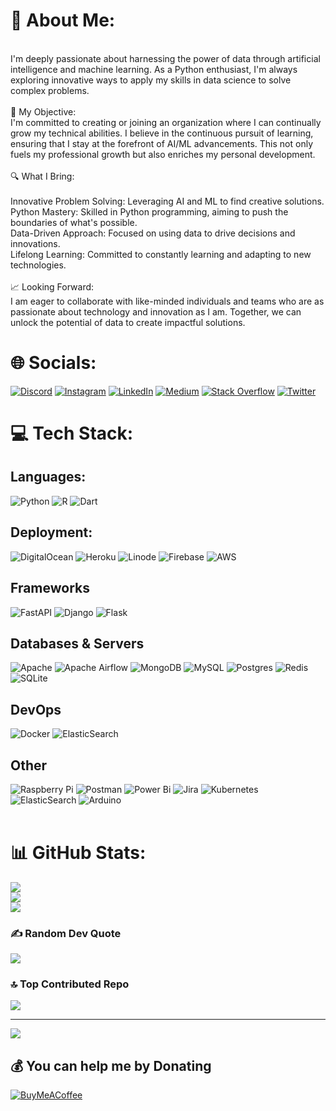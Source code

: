 # 💫 About Me:
<br>I'm deeply passionate about harnessing the power of data through artificial intelligence and machine learning. As a Python enthusiast, I'm always exploring innovative ways to apply my skills in data science to solve complex problems.<br><br>🌱 My Objective:<br>I'm committed to creating or joining an organization where I can continually grow my technical abilities. I believe in the continuous pursuit of learning, ensuring that I stay at the forefront of AI/ML advancements. This not only fuels my professional growth but also enriches my personal development.<br><br>🔍 What I Bring:<br><br>Innovative Problem Solving: Leveraging AI and ML to find creative solutions.<br>Python Mastery: Skilled in Python programming, aiming to push the boundaries of what's possible.<br>Data-Driven Approach: Focused on using data to drive decisions and innovations.<br>Lifelong Learning: Committed to constantly learning and adapting to new technologies.<br><br>📈 Looking Forward:<br>I am eager to collaborate with like-minded individuals and teams who are as passionate about technology and innovation as I am. Together, we can unlock the potential of data to create impactful solutions.


# 🌐 Socials:
[![Discord](https://img.shields.io/badge/Discord-%237289DA.svg?logo=discord&logoColor=white)](https://discord.gg/XsdyVNvm75) 
[![Instagram](https://img.shields.io/badge/Instagram-%23E4405F.svg?logo=Instagram&logoColor=white)](https://instagram.com/rajpatel.ai) 
[![LinkedIn](https://img.shields.io/badge/LinkedIn-%230077B5.svg?logo=linkedin&logoColor=white)](https://linkedin.com/in/rajpatel2150)
[![Medium](https://img.shields.io/badge/Medium-12100E?logo=medium&logoColor=white)](https://medium.com/@rajpatel24) 
[![Stack Overflow](https://img.shields.io/badge/-Stackoverflow-FE7A16?logo=stack-overflow&logoColor=white)](https://stackoverflow.com/users/23163482) 
[![Twitter](https://img.shields.io/badge/Twitter-%231DA1F2.svg?logo=Twitter&logoColor=white)](https://twitter.com/rajpatel_ai) 


# 💻 Tech Stack:

## Languages:
![Python](https://img.shields.io/badge/python-3670A0?style=flat&logo=python&logoColor=ffdd54) 
![R](https://img.shields.io/badge/r-%23276DC3.svg?style=flat&logo=r&logoColor=white) 
![Dart](https://img.shields.io/badge/dart-%230175C2.svg?style=flat&logo=dart&logoColor=white)
<br>

## Deployment:
![DigitalOcean](https://img.shields.io/badge/DigitalOcean-%230167ff.svg?style=flat&logo=digitalOcean&logoColor=white) 
![Heroku](https://img.shields.io/badge/heroku-%23430098.svg?style=flat&logo=heroku&logoColor=white) 
![Linode](https://img.shields.io/badge/linode-00A95C?style=flat&logo=linode&logoColor=white) 
![Firebase](https://img.shields.io/badge/firebase-%23039BE5.svg?style=flat&logo=firebase) 
![AWS](https://img.shields.io/badge/AWS-%23FF9900.svg?style=flat&logo=amazon-aws&logoColor=white)
<br>

## Frameworks
![FastAPI](https://img.shields.io/badge/FastAPI-005571?style=flat&logo=fastapi) 
![Django](https://img.shields.io/badge/django-%23092E20.svg?style=flat&logo=django&logoColor=white) 
![Flask](https://img.shields.io/badge/flask-%23000.svg?style=flat&logo=flask&logoColor=white)
<br>

## Databases & Servers
![Apache](https://img.shields.io/badge/apache-%23D42029.svg?style=flat&logo=apache&logoColor=white) 
![Apache Airflow](https://img.shields.io/badge/Apache%20Airflow-017CEE?style=flat&logo=Apache%20Airflow&logoColor=white) 
![MongoDB](https://img.shields.io/badge/MongoDB-%234ea94b.svg?style=flat&logo=mongodb&logoColor=white) 
![MySQL](https://img.shields.io/badge/mysql-%2300000f.svg?style=flat&logo=mysql&logoColor=white) 
![Postgres](https://img.shields.io/badge/postgres-%23316192.svg?style=flat&logo=postgresql&logoColor=white) 
![Redis](https://img.shields.io/badge/redis-%23DD0031.svg?style=flat&logo=redis&logoColor=white) 
![SQLite](https://img.shields.io/badge/sqlite-%2307405e.svg?style=flat&logo=sqlite&logoColor=white) 
<br>

## DevOps
![Docker](https://img.shields.io/badge/docker-%230db7ed.svg?style=flat&logo=docker&logoColor=white)
![ElasticSearch](https://img.shields.io/badge/-ElasticSearch-005571?style=flat&logo=elasticsearch)
<br>

## Other
![Raspberry Pi](https://img.shields.io/badge/-RaspberryPi-C51A4A?style=flat&logo=Raspberry-Pi)
![Postman](https://img.shields.io/badge/Postman-FF6C37?style=flat&logo=postman&logoColor=white)
![Power Bi](https://img.shields.io/badge/power_bi-F2C811?style=flat&logo=powerbi&logoColor=black) 
![Jira](https://img.shields.io/badge/jira-%230A0FFF.svg?style=flat&logo=jira&logoColor=white) 
![Kubernetes](https://img.shields.io/badge/kubernetes-%23326ce5.svg?style=flat&logo=kubernetes&logoColor=white)
![ElasticSearch](https://img.shields.io/badge/-ElasticSearch-005571?style=flat&logo=elasticsearch) 
![Arduino](https://img.shields.io/badge/-Arduino-00979D?style=flat&logo=Arduino&logoColor=white)
<br><br>

# 📊 GitHub Stats:
![](https://github-readme-stats.vercel.app/api?username=rajpatel-atlasreign&theme=dark&hide_border=false&include_all_commits=true&count_private=true)<br/>
![](https://github-readme-streak-stats.herokuapp.com/?user=rajpatel-atlasreign&theme=dark&hide_border=false)<br/>
![](https://github-readme-stats.vercel.app/api/top-langs/?username=rajpatel-atlasreign&theme=dark&hide_border=false&include_all_commits=true&count_private=true&layout=compact)


### ✍️ Random Dev Quote
![](https://quotes-github-readme.vercel.app/api?type=horizontal&theme=merko)


### 🔝 Top Contributed Repo
![](https://github-contributor-stats.vercel.app/api?username=rajpatel-atlasreign&limit=5&theme=dark&combine_all_yearly_contributions=true)

---
[![](https://visitcount.itsvg.in/api?id=rajpatel-atlasreign&icon=0&color=8)](https://visitcount.itsvg.in)


  ## 💰 You can help me by Donating
  [![BuyMeACoffee](https://img.shields.io/badge/Buy%20Me%20a%20Coffee-ffdd00?style=for-the-badge&logo=buy-me-a-coffee&logoColor=black)](https://buymeacoffee.com/rajpatel.ai) 

  
<!-- Proudly created with GPRM ( https://gprm.itsvg.in ) -->
<!---
rajpatel-atlasreign/rajpatel-atlasreign is a ✨ special ✨ repository because its `README.md` (this file) appears on your GitHub profile.
You can click the Preview link to take a look at your changes.
--->
